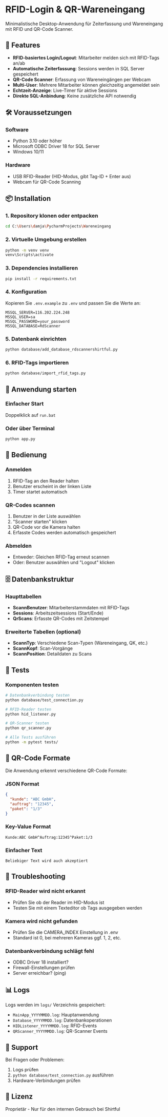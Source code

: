 # RFID-Login & QR-Wareneingang

Minimalistische Desktop-Anwendung für Zeiterfassung und Wareneingang mit RFID und QR-Code Scanner.

## 🎯 Features

- **RFID-basiertes Login/Logout**: Mitarbeiter melden sich mit RFID-Tags an/ab
- **Automatische Zeiterfassung**: Sessions werden in SQL Server gespeichert
- **QR-Code Scanner**: Erfassung von Wareneingängen per Webcam
- **Multi-User**: Mehrere Mitarbeiter können gleichzeitig angemeldet sein
- **Echtzeit-Anzeige**: Live-Timer für aktive Sessions
- **Direkte SQL-Anbindung**: Keine zusätzliche API notwendig

## 🛠️ Voraussetzungen

### Software
- Python 3.10 oder höher
- Microsoft ODBC Driver 18 for SQL Server
- Windows 10/11

### Hardware
- USB RFID-Reader (HID-Modus, gibt Tag-ID + Enter aus)
- Webcam für QR-Code Scanning

## 📦 Installation

### 1. Repository klonen oder entpacken
```bash
cd C:\Users\damja\PycharmProjects\Wareneingang
```

### 2. Virtuelle Umgebung erstellen
```bash
python -m venv venv
venv\Scripts\activate
```

### 3. Dependencies installieren
```bash
pip install -r requirements.txt
```

### 4. Konfiguration
Kopieren Sie `.env.example` zu `.env` und passen Sie die Werte an:
```env
MSSQL_SERVER=116.202.224.248
MSSQL_USER=sa
MSSQL_PASSWORD=your_password
MSSQL_DATABASE=RdScanner
```

### 5. Datenbank einrichten
```bash
python database/add_database_rdscannershirtful.py
```

### 6. RFID-Tags importieren
```bash
python database/import_rfid_tags.py
```

## 🚀 Anwendung starten

### Einfacher Start
Doppelklick auf `run.bat`

### Oder über Terminal
```bash
python app.py
```

## 📱 Bedienung

### Anmelden
1. RFID-Tag an den Reader halten
2. Benutzer erscheint in der linken Liste
3. Timer startet automatisch

### QR-Codes scannen
1. Benutzer in der Liste auswählen
2. "Scanner starten" klicken
3. QR-Code vor die Kamera halten
4. Erfasste Codes werden automatisch gespeichert

### Abmelden
- Entweder: Gleichen RFID-Tag erneut scannen
- Oder: Benutzer auswählen und "Logout" klicken

## 🗄️ Datenbankstruktur

### Haupttabellen
- **ScannBenutzer**: Mitarbeiterstammdaten mit RFID-Tags
- **Sessions**: Arbeitszeitsessions (Start/Ende)
- **QrScans**: Erfasste QR-Codes mit Zeitstempel

### Erweiterte Tabellen (optional)
- **ScannTyp**: Verschiedene Scan-Typen (Wareneingang, QK, etc.)
- **ScannKopf**: Scan-Vorgänge
- **ScannPosition**: Detaildaten zu Scans

## 🧪 Tests

### Komponenten testen
```bash
# Datenbankverbindung testen
python database/test_connection.py

# RFID-Reader testen
python hid_listener.py

# QR-Scanner testen
python qr_scanner.py

# Alle Tests ausführen
python -m pytest tests/
```

## 📝 QR-Code Formate

Die Anwendung erkennt verschiedene QR-Code Formate:

### JSON Format
```json
{
  "kunde": "ABC GmbH",
  "auftrag": "12345",
  "paket": "1/3"
}
```

### Key-Value Format
```
Kunde:ABC GmbH^Auftrag:12345^Paket:1/3
```

### Einfacher Text
```
Beliebiger Text wird auch akzeptiert
```

## 🔧 Troubleshooting

### RFID-Reader wird nicht erkannt
- Prüfen Sie ob der Reader im HID-Modus ist
- Testen Sie mit einem Texteditor ob Tags ausgegeben werden

### Kamera wird nicht gefunden
- Prüfen Sie die CAMERA_INDEX Einstellung in .env
- Standard ist 0, bei mehreren Kameras ggf. 1, 2, etc.

### Datenbankverbindung schlägt fehl
- ODBC Driver 18 installiert?
- Firewall-Einstellungen prüfen
- Server erreichbar? (ping)

## 📊 Logs

Logs werden im `logs/` Verzeichnis gespeichert:
- `MainApp_YYYYMMDD.log`: Hauptanwendung
- `Database_YYYYMMDD.log`: Datenbankoperationen
- `HIDListener_YYYYMMDD.log`: RFID-Events
- `QRScanner_YYYYMMDD.log`: QR-Scanner Events

## 🤝 Support

Bei Fragen oder Problemen:
1. Logs prüfen
2. `python database/test_connection.py` ausführen
3. Hardware-Verbindungen prüfen

## 📄 Lizenz

Proprietär - Nur für den internen Gebrauch bei Shirtful